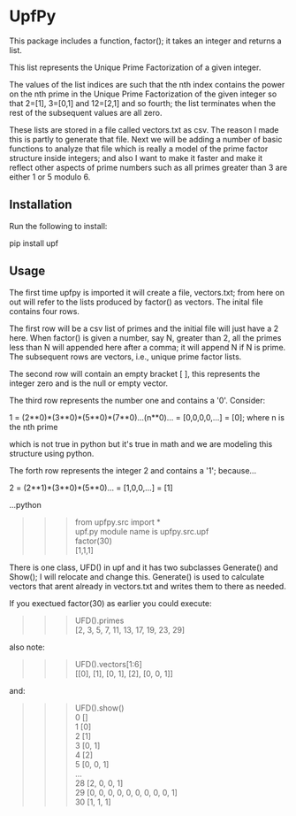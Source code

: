# UpfPy 

This package includes a function, factor(); it takes an integer and returns a list. 

This list represents the Unique Prime Factorization of a given integer. 

The values of the list indices are such that the nth index contains the power on the nth prime in the Unique Prime Factorization of the given integer so that 2=[1], 3=[0,1] and 12=[2,1] and so fourth; the list terminates when the rest of the subsequent values are all zero. 

These lists are stored in a file called vectors.txt as csv. The reason I made this is partly to generate that file. Next we will be adding a number of basic functions to analyze that file which is really a model of the prime factor structure inside integers; and also I want to make it faster and make it reflect other aspects of prime numbers such as all primes greater than 3 are either 1 or 5 modulo 6.

## Installation 

Run the following to install:  

pip install upf  

## Usage

The first time upfpy is imported it will create a file, vectors.txt; from here on out will refer to the lists produced by factor() as vectors. The inital file contains four rows. 

The first row will be a csv list of primes and the initial file will just have a 2 here. When factor() is given a number, say N, greater than 2, all the primes less than N will appended here after a comma; it will append N if N is prime. The subsequent rows are vectors, i.e., unique prime factor lists.

The second row will contain an empty bracket [ ], this represents the integer zero and is the null or empty vector.

The third row represents the number one and contains a '0'. Consider: 

1 = (2\*\*0)\*(3\*\*0)\*(5\*\*0)\*(7\*\*0)...(n\*\*0)... = [0,0,0,0,...] = [0]; where n is the nth prime 

which is not true in python but it's true in math and we are modeling this structure using python.

The forth row represents the integer 2 and contains a '1'; because... 

2 = (2\*\*1)\*(3\*\*0)\*(5\*\*0)... = [1,0,0,...] = [1]

...python
>>> from upfpy.src import *  
upf.py module name is upfpy.src.upf  
>>> factor(30)  
[1,1,1]  

There is one class, UFD() in upf and it has two subclasses Generate() and Show(); I will relocate and change this. Generate() is used to calculate vectors that arent already in vectors.txt and writes them to there as needed. 

If you exectued factor(30) as earlier you could execute:

>>> UFD().primes  
[2, 3, 5, 7, 11, 13, 17, 19, 23, 29]

also note:  

>>> UFD().vectors[1:6]    
[[0], [1], [0, 1], [2], [0, 0, 1]]

and:  

>>> UFD().show()  
0 []  
1 [0]  
2 [1]  
3 [0, 1]  
4 [2]  
5 [0, 0, 1]  
...  
28 [2, 0, 0, 1]  
29 [0, 0, 0, 0, 0, 0, 0, 0, 0, 1]  
30 [1, 1, 1]  


